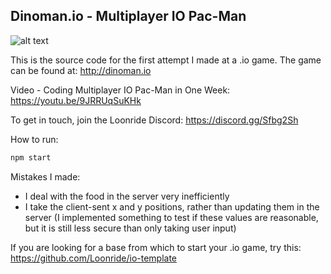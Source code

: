## Dinoman.io - Multiplayer IO Pac-Man

![alt text](https://firebasestorage.googleapis.com/v0/b/loon-ride-webpage.appspot.com/o/media%2F-LS_efyX7On2bRi0o1pU?alt=media&token=a3455e0c-0fdf-4fb6-b793-c458d3335e8b "dinoman.io")

This is the source code for the first attempt I made at a .io game. The game can be found at: http://dinoman.io

Video - Coding Multiplayer IO Pac-Man in One Week: https://youtu.be/9JRRUqSuKHk

To get in touch, join the Loonride Discord: https://discord.gg/Sfbg2Sh

How to run:

```bash
npm start
```

Mistakes I made:

- I deal with the food in the server very inefficiently
- I take the client-sent x and y positions, rather than updating them in the server (I implemented something to test if these values are reasonable, but it is still less secure than only taking user input)

If you are looking for a base from which to start your .io game, try this: https://github.com/Loonride/io-template
